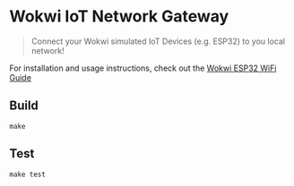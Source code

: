 # Wokwi IoT Network Gateway

> Connect your Wokwi simulated IoT Devices (e.g. ESP32) to you local network!

For installation and usage instructions, check out the [Wokwi ESP32 WiFi Guide](https://docs.wokwi.com/guides/esp32-wifi#the-private-gateway)

## Build

```
make
```

## Test

```
make test
```
